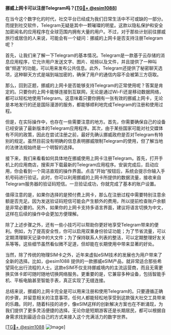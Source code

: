 **挪威上网卡可以注册Telegram吗？[[TG💪+ @esim1088](https://t.me/s/esim1088)]**

在当今这个数字化的时代，社交平台已经成为我们日常生活中不可或缺的一部分。而提到社交软件，Telegram无疑是其中一颗璀璨的明星。这款以隐私保护和安全加密闻名的应用程序在全球范围内拥有大量的用户。不过，对于那些计划前往挪威旅行或居住的人来说，可能会有一个疑问：挪威的上网卡是否支持注册Telegram呢？

首先，让我们来了解一下Telegram的基本情况。Telegram是一款基于云存储的消息应用程序，它允许用户发送文字、图片、视频以及文件，并且提供了一种叫做“频道”的功能，可以用来发布公共信息。此外，Telegram还提供了秘密聊天选项，这种聊天方式是端到端加密的，确保了用户的通信内容不会被第三方窃取。

那么，回到正题，挪威的上网卡是否能够支持Telegram的正常使用呢？答案是肯定的。只要你的上网卡能够连接到互联网，无论是通过Wi-Fi还是移动数据网络，都可以轻松地使用Telegram。这意味着只要你拥有一张有效的挪威上网卡，无论是本地发行的还是国际漫游的服务，都能够顺利地完成Telegram的注册和使用过程。

但是，在实际操作中，也存在一些需要注意的地方。首先，你需要确保自己的设备已经安装了最新版本的Telegram应用程序。其次，由于某些国家可能对社交媒体有不同的政策，因此在尝试注册之前，最好先确认挪威政府是否对Telegram有特别的规定。虽然目前没有明确的信息表明挪威限制Telegram的使用，但了解当地的法律法规始终是一个明智的选择。

接下来，我们来看看如何具体地在挪威使用上网卡注册Telegram。首先，打开手机上的应用商店，搜索并下载最新的Telegram应用程序。安装完成后，启动应用，你会看到一个简洁直观的操作界面。点击“开始”按钮后，系统会提示你输入手机号码进行验证。此时，你可以利用挪威的上网卡所提供的数据流量，接收来自Telegram服务器的验证码短信。一旦验证成功，你就完成了基本的账户设置。

值得注意的是，如果你选择的是预付费上网卡，那么在注册过程中需要特别注意余额是否充足。因为发送验证码短信可能会产生额外的费用，所以提前检查账户余额是非常必要的。另外，如果你的上网卡支持多语言界面，建议将语言切换为中文，这样在后续的操作中会更加方便理解。

除了上述步骤之外，还有一些小技巧可以帮助你更好地享受Telegram带来的便利。例如，为了提高安全性，你可以启用双重身份验证功能；为了节省流量，可以定期清理聊天记录中的大文件；为了保持联系人列表的整洁，可以定期整理好友关系等等。这些细节虽然看似微不足道，但却能在长期使用中带来显著的好处。

当然，除了传统的物理SIM卡之外，近年来虚拟eSIM技术的发展也为用户带来了全新的选择。比如，@esim1088 提供的一款挪威eSIM产品，就非常适合那些希望简化出行流程的人士。这款eSIM不仅支持挪威境内的主流运营商，而且无需更换实体卡即可随时随地切换网络服务。更重要的是，它兼容多种设备，包括智能手机、平板电脑甚至智能手表，真正实现了无缝连接。

总结来说，挪威的上网卡完全是可以用来注册和使用Telegram的。只要遵循正确的步骤，并留意相关的注意事项，任何人都能轻松地享受到这款强大社交工具带来的乐趣。同时，随着科技的进步，像eSIM这样的创新解决方案也在不断涌现，为我们提供了更多灵活便捷的选择。无论你是短期游客还是长期居民，都可以根据自身需求找到最适合自己的方式来接入这个充满活力的数字世界。

[[TG💪+ @esim1088](https://t.me/s/esim1088) ![Image](https://i.postimg.cc/4NQfJmqS/Snipaste-2025-05-13-00-14-12.png)]